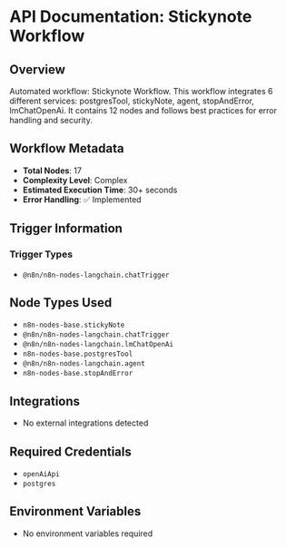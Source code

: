 # API Documentation: Stickynote Workflow

## Overview
Automated workflow: Stickynote Workflow. This workflow integrates 6 different services: postgresTool, stickyNote, agent, stopAndError, lmChatOpenAi. It contains 12 nodes and follows best practices for error handling and security.

## Workflow Metadata
- **Total Nodes**: 17
- **Complexity Level**: Complex
- **Estimated Execution Time**: 30+ seconds
- **Error Handling**: ✅ Implemented

## Trigger Information
### Trigger Types
- `@n8n/n8n-nodes-langchain.chatTrigger`

## Node Types Used
- `n8n-nodes-base.stickyNote`
- `@n8n/n8n-nodes-langchain.chatTrigger`
- `@n8n/n8n-nodes-langchain.lmChatOpenAi`
- `n8n-nodes-base.postgresTool`
- `@n8n/n8n-nodes-langchain.agent`
- `n8n-nodes-base.stopAndError`

## Integrations
- No external integrations detected

## Required Credentials
- `openAiApi`
- `postgres`

## Environment Variables
- No environment variables required
